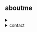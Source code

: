 ## aboutme

<details>
  <summary></summary>


  
__i am a__ student <br>
__in my__ 4th Semester <br>
__at__ TU Darmstadt <br>
__studying__ Mechanical Engineering <br>
  
__i enjoy__

- programming
  - ai and machine learning
  - data science
  - games
- making music
- learning new skills
- swimming, biking, running
- calisthenics @freeletics
- food, but to eat 😆 <br><br>
and last but not least <br>
- sleep 🛌 💤

</details>

<details>
  <summary>contact</summary>
 __email__ amitavcmostafa@gmx.de
 __mobile__ +49-15-224-00-12-24
 __github__ https://github.com/semibroiled
 __kaggle__ https://www.kaggle.com/semibroiled

</details>

